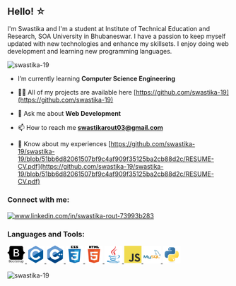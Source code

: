 ## Hello! ☆

I'm Swastika and I'm a student at Institute of Technical Education and Research, SOA University in Bhubaneswar. I have a passion to keep myself updated with new technologies and enhance my skillsets. I enjoy doing web development and learning new programming languages.

<p align="left"> <img src="https://komarev.com/ghpvc/?username=swastika-19&label=Profile%20views&color=ffffff&style=flat" alt="swastika-19" /> </p>

- I’m currently learning **Computer Science Engineering**

- 👨‍💻 All of my projects are available here [https://github.com/swastika-19](https://github.com/swastika-19)

- 💬 Ask me about **Web Development**

- 📫 How to reach me **swastikarout03@gmail.com**

- 📄 Know about my experiences [https://github.com/swastika-19/swastika-19/blob/51bb6d82061507bf9c4af909f35125ba2cb88d2c/RESUME-CV.pdf](https://github.com/swastika-19/swastika-19/blob/51bb6d82061507bf9c4af909f35125ba2cb88d2c/RESUME-CV.pdf)

<h3 align="left">Connect with me:</h3>
<p align="left">
<a href="https://linkedin.com/in/www.linkedin.com/in/swastika-rout-73993b283" target="blank"><img align="center" src="https://raw.githubusercontent.com/rahuldkjain/github-profile-readme-generator/master/src/images/icons/Social/linked-in-alt.svg" alt="www.linkedin.com/in/swastika-rout-73993b283" height="30" width="40" /></a>
</p>

<h3 align="left">Languages and Tools:</h3>
<p align="left"> <a href="https://getbootstrap.com" target="_blank" rel="noreferrer"> <img src="https://raw.githubusercontent.com/devicons/devicon/master/icons/bootstrap/bootstrap-plain-wordmark.svg" alt="bootstrap" width="40" height="40"/> </a> <a href="https://www.cprogramming.com/" target="_blank" rel="noreferrer"> <img src="https://raw.githubusercontent.com/devicons/devicon/master/icons/c/c-original.svg" alt="c" width="40" height="40"/> </a> <a href="https://www.w3schools.com/cpp/" target="_blank" rel="noreferrer"> <img src="https://raw.githubusercontent.com/devicons/devicon/master/icons/cplusplus/cplusplus-original.svg" alt="cplusplus" width="40" height="40"/> </a> <a href="https://www.w3schools.com/css/" target="_blank" rel="noreferrer"> <img src="https://raw.githubusercontent.com/devicons/devicon/master/icons/css3/css3-original-wordmark.svg" alt="css3" width="40" height="40"/> </a> <a href="https://www.w3.org/html/" target="_blank" rel="noreferrer"> <img src="https://raw.githubusercontent.com/devicons/devicon/master/icons/html5/html5-original-wordmark.svg" alt="html5" width="40" height="40"/> </a> <a href="https://www.java.com" target="_blank" rel="noreferrer"> <img src="https://raw.githubusercontent.com/devicons/devicon/master/icons/java/java-original.svg" alt="java" width="40" height="40"/> </a> <a href="https://developer.mozilla.org/en-US/docs/Web/JavaScript" target="_blank" rel="noreferrer"> <img src="https://raw.githubusercontent.com/devicons/devicon/master/icons/javascript/javascript-original.svg" alt="javascript" width="40" height="40"/> </a> <a href="https://www.mysql.com/" target="_blank" rel="noreferrer"> <img src="https://raw.githubusercontent.com/devicons/devicon/master/icons/mysql/mysql-original-wordmark.svg" alt="mysql" width="40" height="40"/> </a> <a href="https://www.python.org" target="_blank" rel="noreferrer"> <img src="https://raw.githubusercontent.com/devicons/devicon/master/icons/python/python-original.svg" alt="python" width="40" height="40"/> </a> </p>

<p><img align="center" src="https://github-readme-stats.vercel.app/api/top-langs?username=swastika-19&show_icons=true&locale=en&layout=compact" alt="swastika-19" /></p>

